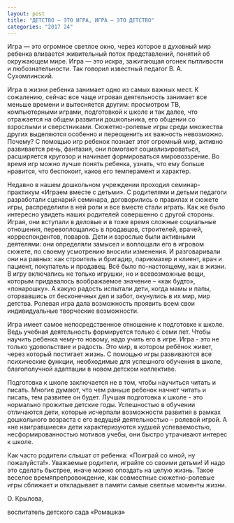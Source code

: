 ```yaml
---
layout: post
title: "ДЕТСТВО – ЭТО ИГРА, ИГРА – ЭТО ДЕТСТВО"
categories: "2017 24"
---
```


Игра — это огромное светлое окно, через которое в духовный мир ребенка вливается живительный поток представлений, понятий об окружающем мире. Игра — это искра, зажигающая огонек пытливости и любознательности. Так говорил известный педагог В. А. Сухомлинский.

Игра в жизни ребенка занимает одно из самых важных мест. К сожалению, сейчас все чаще игровая деятельность занимает все меньше времени и вытесняется другим: просмотром ТВ, компьютерными играми, подготовкой к школе и так далее, что отражается на общем развитии дошкольника, его общении со взрослыми и сверстниками. Сюжетно-ролевые игры среди множества других выделяются особенно и переоценить их важность невозможно. Почему? С помощью игр ребенок познает этот огромный мир, активно развивается речь, фантазия, они помогают социализироваться, расширяется кругозор и начинает формироваться мировоззрение. Во время игр можно лучше понять ребенка, узнать, что ему больше нравится, что беспокоит, каков его темперамент и характер.

Недавно в нашем дошкольном учреждении проходил семинар-практикум «Играем вместе с детьми». С родителями и детьми педагоги разработали сценарий семинара, договорились о правилах и сюжете игры, распределили в ней роли и все вместе стали играть. Как же было интересно увидеть наших родителей совершенно с другой стороны. Играя, они вступали в деловые и в тоже время сложные социальные отношения, перевоплощались в продавцов, строителей, врачей, корреспондентов, поваров. Дети и взрослые были активными деятелями: они определяли замысел и воплощали его в игровом сюжете, по своему усмотрению вносили изменения. И разговаривали они на равных: как строитель и бригадир, парикмахер и клиент, врач и пациент, покупатель и продавец. Всё было по-настоящему, как в жизни. В игру включались не только игрушки, но и всевозможные вещи, которым придавалось воображаемое значение – «как будто», «понарошку». А какую радость испытали дети, когда мамы и папы, оторвавшись от бесконечных дел и забот, окунулись в их мир, мир детства. Ролевая игра дала возможность проявить всем свои индивидуальные творческие возможности.

Игра имеет самое непосредственное отношение к подготовке к школе. Ведь учебная деятельность формируется только с семи лет. Чтобы научить ребенка чему-то новому, надо учить его в игре. Игра - это не только удовольствие и радость. Это мир, в котором ребёнок живет, через который постигает жизнь. С помощью игры развиваются все психические функции, необходимые для успешного обучения в школе, благополучной адаптации в новом детском коллективе.

Подготовка к школе заключается не в том, чтобы научиться читать и писать. Многие думают, что чем раньше ребенок начнет читать и писать, тем развитее он будет. Лучшая подготовка к школе - это нормально прожитые детские годы. Успешностью в обучении отличаются дети, которые исчерпали возможности развития в рамках дошкольного возраста с его ведущей деятельностью – ролевой игрой. А «не наигравшиеся» дети характеризуются худшей успеваемостью, несформированностью мотивов учебы, они быстро утрачивают интерес к школе.

Как часто родители слышат от ребенка: «Поиграй со мной, ну пожалуйста!». Уважаемые родители, играйте со своими детьми! И надо это сделать быстрее, иначе можно опоздать на целую жизнь. Такое веселое времяпрепровождение, как совместные сюжетно-ролевые игры сближает и откладывает в памяти самые светлые моменты жизни.

О. Крылова,

воспитатель детского сада «Ромашка»


